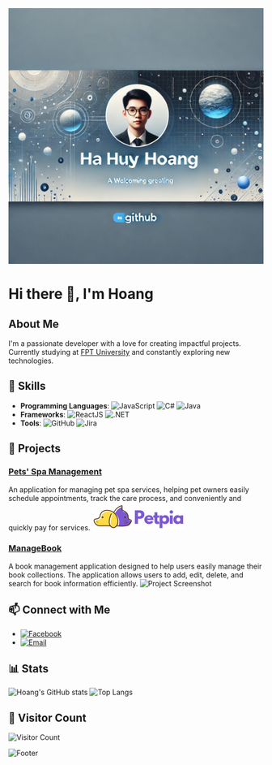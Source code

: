 ![Header](https://raw.githubusercontent.com/hoanghh2003/hoanghh2003/main/assets/header.png)

# Hi there 👋, I'm Hoang

## About Me
I'm a passionate developer with a love for creating impactful projects. Currently studying at [FPT University](https://fpt.edu.vn) and constantly exploring new technologies.

## 🔧 Skills
- **Programming Languages**: 
  ![JavaScript](https://img.shields.io/badge/-JavaScript-F7DF1E?style=flat-square&logo=javascript&logoColor=black)
  ![C#](https://img.shields.io/badge/-C%23-239120?style=flat-square&logo=c-sharp&logoColor=white)
  ![Java](https://img.shields.io/badge/-Java-007396?style=flat-square&logo=java&logoColor=white)
- **Frameworks**: 
  ![ReactJS](https://img.shields.io/badge/-ReactJS-61DAFB?style=flat-square&logo=react&logoColor=black)
  ![.NET](https://img.shields.io/badge/-.NET-512BD4?style=flat-square&logo=dotnet&logoColor=white)
- **Tools**: 
  ![GitHub](https://img.shields.io/badge/-GitHub-181717?style=flat-square&logo=github&logoColor=white)
  ![Jira](https://img.shields.io/badge/-Jira-0052CC?style=flat-square&logo=jira&logoColor=white)

## 📘 Projects
### [Pets' Spa Management](https://github.com/namle23kjd/N5_NET1806)
An application for managing pet spa services, helping pet owners easily schedule appointments, track the care process, and conveniently and quickly pay for services.
![Project Screenshot](https://raw.githubusercontent.com/hoanghh2003/hoanghh2003/main/assets/pets-spa-management.png)

### [ManageBook](https://github.com/hoanghh2003/AssPRN212)
A book management application designed to help users easily manage their book collections. The application allows users to add, edit, delete, and search for book information efficiently.
![Project Screenshot](https://raw.githubusercontent.com/hoanghh2003/hoanghh2003/main/assets/managebook.png)

## 📫 Connect with Me
- [![Facebook](https://img.shields.io/badge/Facebook-1877F2?style=flat-square&logo=facebook&logoColor=white)](https://www.facebook.com/2010.HaHuyHoanglacuaai.2003)
- [![Email](https://img.shields.io/badge/Email-D14836?style=flat-square&logo=gmail&logoColor=white)](mailto:hoangvv111@gmail.com)

## 📊 Stats
![Hoang's GitHub stats](https://github-readme-stats.vercel.app/api?username=hoanghh2003&show_icons=true&theme=radical)
![Top Langs](https://github-readme-stats.vercel.app/api/top-langs/?username=hoanghh2003&layout=compact&theme=radical)

## 👀 Visitor Count
![Visitor Count](https://profile-counter.glitch.me/hoanghh2003/count.svg)

![Footer](https://raw.githubusercontent.com/hoanghh2003/hoanghh2003/main/assets/footer.png)
